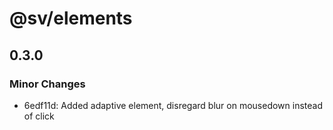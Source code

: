 # @sv/elements

## 0.3.0

### Minor Changes

- 6edf11d: Added adaptive element, disregard blur on mousedown instead of click
